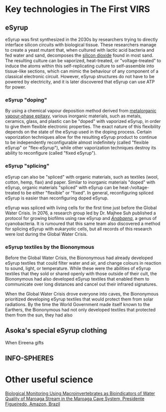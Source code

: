 # Key technologies in The First VIRS

## eSyrup

eSyrup was first synthesized in the 2030s by researchers trying to directly interface silicon circuits with biological tissue. These researchers manage to create a yeast mutant that, when cultured with lactic acid bacteria and fed water and sand, decomposes the [silicon dioxide](https://en.wikipedia.org/wiki/Silicon_dioxide) found in most sand. The resulting culture can be vaporized, heat-treated, or "voltage-treated" to induce the atoms within this self-replicating culture to self-assemble into tissue-like sections, which can mimic the behaviour of any component of a classical electronic circuit. However, eSyrup structures do not have to be powered by electricity, and it is later discovered that eSyrup can use ATP for power.  

### eSyrup "doping"

By using a chemical vapour deposition method derived from [metalorganic vapour-phase epitaxy](https://en.wikipedia.org/wiki/Metalorganic_vapour-phase_epitaxy), various inorganic materials, such as metals, ceramics, glass, and plastic can be "doped" with vaporized eSyrup, in order to give them flexible electronic properties. The exact nature of this flexibility depends on the state of the eSyrup used in the doping process. Certain vaporization techniques allow for the resulting eSyrup product to continue to be independently reconfigurable almost indefinitely (called "flexible eSyrup" or "flex-eSyrup"), while other vaporization techniques destroy its ability to reconfigure (called "fixed eSyrup").

### eSyrup "splicing"

eSyrup can also be "spliced" with organic materials, such as textiles (wool, cotton, hemp, flax) and paper. Similar to inorganic materials "doped" with eSyrup, organic materials "spliced" with eSyrup can be heat-/voltage-treated to be either "flexible" or "fixed". In general, reconfiguring spliced eSyrup is easier than reconfiguring doped eSyrup. 

eSyrup was spliced with living cells for the first time just before the Global Water Crisis. In 2076, a research group led by Dr. Majhee Suh published a protocol for growing biofilms using raw eSyrup and [*Anabaena*](https://en.wikipedia.org/wiki/Anabaena), a genus of cyanobacteria. It is rumoured that this same team also discovered a method for splicing eSyrup with eukaryotic cells, but all records of this research were lost during the Global Water Crisis. 

### eSyrup textiles by the Biononymous

Before the Global Water Crisis, the Biononymous had already developed eSyrup textiles that could filter water and air, and change colours in reaction to sound, light, or temperature. While these were the abilities of eSyrup textiles that they sold or shared openly with those outside of their cult, the Biononymous had also developed eSyrup textiles that enabled them to communicate over long distances and cancel out their infrared signatures. 

When the Global Water Crisis drove everyone into caves, the Biononymous prioritized developing eSyrup textiles that would protect them from solar radiations. By the time the World Government made itself known to the Earthers, the Biononymous had not only developed textiles that protected them from the sun, they had also 

## Asoka's special eSyrup clothing

When Eireena gifts

## **INFO-SPHERES**

# Other useful science

[Biological Monitoring Using Macroinvertebrates as Bioindicators of Water Quality of Maroaga Stream in the Maroaga Cave System, Presidente Figueiredo, Amazon, Brazil](https://www.hindawi.com/journals/ijecol/2014/308149/)


